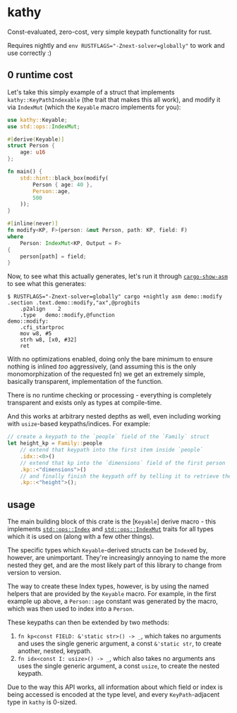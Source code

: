 # kathy

Const-evaluated, zero-cost, very simple keypath functionality for rust.

Requires nightly and `env RUSTFLAGS="-Znext-solver=globally"` to work and use correctly :)

## 0 runtime cost

Let's take this simply example of a struct that implements `kathy::KeyPathIndexable` (the trait that makes this all work), and modify it via `IndexMut` (which the `Keyable` macro implements for you):

```rust
use kathy::Keyable;
use std::ops::IndexMut;

#[derive(Keyable)]
struct Person {
	age: u16
};

fn main() {
	std::hint::black_box(modify(
		Person { age: 40 },
		Person::age,
		500
	));
}

#[inline(never)]
fn modify<KP, F>(person: &mut Person, path: KP, field: F)
where
	Person: IndexMut<KP, Output = F>
{
	person[path] = field;
}
```

Now, to see what this actually generates, let's run it through [`cargo-show-asm`](https://crates.io/crates/cargo-show-asm) to see what this generates:

```shell
$ RUSTFLAGS="-Znext-solver=globally" cargo +nightly asm demo::modify
.section .text.demo::modify,"ax",@progbits
	.p2align	2
	.type	demo::modify,@function
demo::modify:
	.cfi_startproc
	mov w8, #5
	strh w8, [x0, #32]
	ret
```

With no optimizations enabled, doing only the bare minimum to ensure nothing is inlined *too* aggressively, (and assuming this is the only monomorphization of the requested fn) we get an extremely simple, basically transparent, implementation of the function.

There is no runtime checking or processing - everything is completely transparent and exists only as types at compile-time.

And this works at arbitrary nested depths as well, even including working with `usize`-based keypaths/indices. For example:

```rust
// create a keypath to the `people` field of the `Family` struct
let height_kp = Family::people
	// extend that keypath into the first item inside `people`
	.idx::<0>()
	// extend that kp into the `dimensions` field of the first person
	.kp::<"dimensions">()
	// and finally finish the keypath off by telling it to retrieve the height.
	.kp::<"height">();
```

## usage

The main building block of this crate is the [`Keyable`] derive macro - this implements [`std::ops::Index`](https://doc.rust-lang.org/std/ops/trait.Index.html) and [`std::ops::IndexMut`](https://doc.rust-lang.org/std/ops/trait.IndexMut.html) traits for all types which it is used on (along with a few other things).

The specific types which `Keyable`-derived structs can be `Index`ed by, however, are unimportant. They're increasingly annoying to name the more nested they get, and are the most likely part of this library to change from version to version.

The way to create these Index types, however, is by using the named helpers that are provided by the `Keyable` macro. For example, in the first example up above, a `Person::age` constant was generated by the macro, which was then used to index into a `Person`.

These keypaths can then be extended by two methods:
1. `fn kp<const FIELD: &'static str>() -> _`, which takes no arguments and uses the single generic argument, a const `&'static str`, to create another, nested, keypath.
2. `fn idx<const I: usize>() -> _`, which also takes no arguments ans uses the single generic argument, a const `usize`, to create the nested keypath.

Due to the way this API works, all information about which field or index is being accessed is encoded at the type level, and every `KeyPath`-adjacent type in `kathy` is 0-sized.
